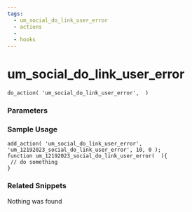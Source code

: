 ```yaml
---
tags: 
  - um_social_do_link_user_error
  - actions
  - 
  - hooks
---
```

# um\_social\_do\_link\_user\_error

``` php:no-line-numbers
do_action( 'um_social_do_link_user_error',  )
```
<div class='hook-sep'></div>

### Parameters

<div class='hook-sep'></div>



### Sample Usage

``` php:no-line-numbers
add_action( 'um_social_do_link_user_error', 'um_12192023_social_do_link_user_error', 10, 0 );
function um_12192023_social_do_link_user_error(  ){
 // do something
}
```
<div class='hook-sep'></div>



### Related Snippets

Nothing was found


